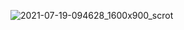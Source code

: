 ![2021-07-19-094628_1600x900_scrot](https://user-images.githubusercontent.com/45566380/126123187-d632969c-9fbc-4b2d-befd-5212e5cd58e0.png)
